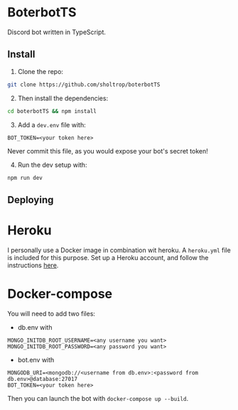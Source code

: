 # BoterbotTS

Discord bot written in TypeScript.

## Install

1. Clone the repo:

```bash
git clone https://github.com/sholtrop/boterbotTS
```

2. Then install the dependencies:

```bash
cd boterbotTS && npm install
```
3. Add a `dev.env` file with:

```
BOT_TOKEN=<your token here>
```
Never commit this file, as you would expose your bot's secret token!

4. Run the dev setup with:

```bash
npm run dev
```

## Deploying

# Heroku
I personally use a Docker image in combination wit heroku. A `heroku.yml` file is included for this purpose. Set up a Heroku account, and follow the instructions [here](https://devcenter.heroku.com/articles/build-docker-images-heroku-yml).

# Docker-compose
You will need to add two files:
- db.env with

```
MONGO_INITDB_ROOT_USERNAME=<any username you want>
MONGO_INITDB_ROOT_PASSWORD=<any password you want>
```

- bot.env with
```
MONGODB_URI=<mongodb://<username from db.env>:<password from db.env>@database:27017
BOT_TOKEN=<your token here>
```
Then you can launch the bot with `docker-compose up --build`.
